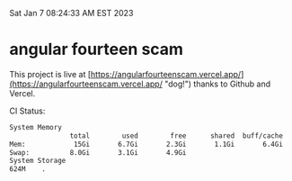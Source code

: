 Sat Jan  7 08:24:33 AM EST 2023

# angular fourteen scam


This project is live at [https://angularfourteenscam.vercel.app/](https://angularfourteenscam.vercel.app/ "dog!") thanks to Github and Vercel.

CI Status: 

```bash
System Memory
               total        used        free      shared  buff/cache   available
Mem:            15Gi       6.7Gi       2.3Gi       1.1Gi       6.4Gi       7.2Gi
Swap:          8.0Gi       3.1Gi       4.9Gi
System Storage
624M	.
